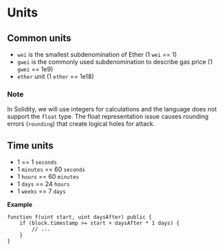 # Units

## Common units
- `wei` is the smallest subdenomination of Ether (1 `wei` == 1)
- `gwei` is the commonly used subdenomination to describe gas price (1 `gwei` == 1e9)
- `ether` unit (1 `ether` == 1e18)

### Note
In Solidity, we will use integers for calculations and the language does not support the `float` type. The float representation issue causes rounding errors (`rounding`) that create logical holes for attack.

## Time units

- 1 == 1 `seconds`
- 1 `minutes` == 60 `seconds`
- 1 `hours` == 60 `minutes`
- 1 `days` == 24 `hours`
- 1 `weeks` == 7 `days`

**Example**
```solidity
function f(uint start, uint daysAfter) public {
    if (block.timestamp >= start + daysAfter * 1 days) {
        // ...
    }
}
```
